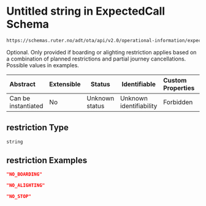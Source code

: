 # Untitled string in ExpectedCall Schema

```txt
https://schemas.ruter.no/adt/ota/api/v2.0/operational-information/expected-call.json#/definitions/call/properties/restriction
```

Optional. Only provided if boarding or alighting restriction applies based on a combination of planned restrictions and partial journey cancellations. Possible values in examples.


| Abstract            | Extensible | Status         | Identifiable            | Custom Properties | Additional Properties | Access Restrictions | Defined In                                                                                             |
| :------------------ | ---------- | -------------- | ----------------------- | :---------------- | --------------------- | ------------------- | ------------------------------------------------------------------------------------------------------ |
| Can be instantiated | No         | Unknown status | Unknown identifiability | Forbidden         | Allowed               | none                | [expected-call.json\*](../../schema/operational-information/expected-call.json "open original schema") |

## restriction Type

`string`

## restriction Examples

```json
"NO_BOARDING"
```

```json
"NO_ALIGHTING"
```

```json
"NO_STOP"
```

